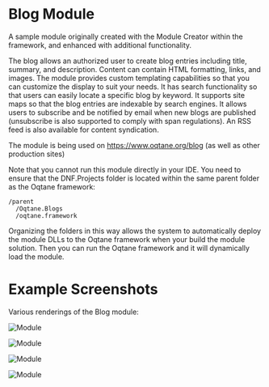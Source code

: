 # Blog Module

A sample module originally created with the Module Creator within the framework, and enhanced with additional functionality.

The blog allows an authorized user to create blog entries including title, summary, and description. Content can contain HTML formatting, links, and images. The module provides custom templating capabilities so that you can customize the display to suit your needs. It has search functionality so that users can easily locate a specific blog by keyword. It supports site maps so that the blog entries are indexable by search engines. It allows users to subscribe and be notified by email when new blogs are published (unsubscribe is also supported to comply with span regulations). An RSS feed is also available for content syndication. 

The module is being used on https://www.oqtane.org/blog (as well as other production sites)

Note that you cannot run this module directly in your IDE. You need to ensure that the DNF.Projects folder is located within the same parent folder as the Oqtane framework:  

```
/parent
  /Oqtane.Blogs
  /oqtane.framework
```

Organizing the folders in this way allows the system to automatically deploy the module DLLs to the Oqtane framework when your build the module solution. Then you can run the Oqtane framework and it will dynamically load the module.


# Example Screenshots

Various renderings of the Blog module:

![Module](https://github.com/oqtane/oqtane.blogs/blob/master/screenshot1.png?raw=true "Module")

![Module](https://github.com/oqtane/oqtane.blogs/blob/master/screenshot2.png?raw=true "Module")

![Module](https://github.com/oqtane/oqtane.blogs/blob/master/screenshot3.png?raw=true "Module")

![Module](https://github.com/oqtane/oqtane.blogs/blob/master/screenshot4.png?raw=true "Module")
